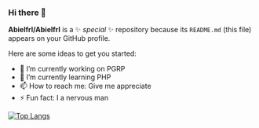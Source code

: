 ### Hi there 👋

**Abielfrl/Abielfrl** is a ✨ _special_ ✨ repository because its `README.md` (this file) appears on your GitHub profile.

Here are some ideas to get you started:

- 🔭 I’m currently working on PGRP
- 🌱 I’m currently learning PHP
- 📫 How to reach me: Give me appreciate
- ⚡ Fun fact: I a nervous man


[![Top Langs](https://github-readme-stats.vercel.app/api/top-langs/?username=Abielfrl&layout=compact)](https://github.com/Abielfrl)
